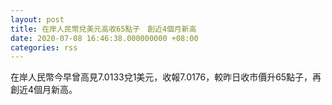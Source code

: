 ```yaml
---
layout: post
title: 在岸人民幣兌美元高收65點子　創近4個月新高
date: 2020-07-08 16:46:38.000000000 +08:00
categories: rss
---
```


在岸人民幣今早曾高見7.0133兌1美元，收報7.0176，較昨日收市價升65點子，再創近4個月新高。
